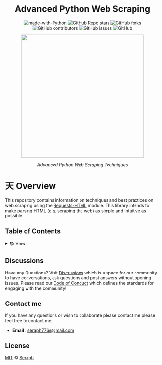<div id="top" align="center">

# Advanced Python Web Scraping

![made-with-Python](https://img.shields.io/badge/Python-blue?&logo=python&logoColor=yellow&label=Built%20with&style=for-the-badge&labelColor=grey)
![GitHub Repo stars](https://img.shields.io/github/stars/seraph776/advanced-python-web-scraping?color=yellow&style=for-the-badge&labelColor=grey&label=stars)
![GitHub forks](https://img.shields.io/github/forks/seraph776/advanced-python-web-scraping?color=green&style=for-the-badge&labelColor=grey&label=folksb)
![GitHub contributors](https://img.shields.io/github/contributors/seraph776/advanced-python-web-scraping?color=brightgreen&style=for-the-badge&labelColor=grey&label=Contributors)
![GitHub issues](https://img.shields.io/github/issues-raw/seraph776/advanced-python-web-scraping?color=red&style=for-the-badge&labelColor=grey&label=issues)
![GitHub](https://img.shields.io/github/license/seraph776/advanced-python-web-scraping?color=blue&style=for-the-badge&labelColor=grey&label=License)
 
<img src="https://user-images.githubusercontent.com/72005563/193153931-1d4aec4f-f7ab-4b30-95fb-635ca3e7333c.png" width=400>
  
_Advanced Python Web Scraping Techniques_

</div>

# 天 Overview

This repository contains information on techniques and best practices on web scraping using the [Requests-HTML](https://requests.readthedocs.io/projects/requests-html/en/latest/) module. This library intends to make parsing HTML (e.g. scraping the web) as simple and intuitive as possible.



##  Table of Contents


<details>

- **[About Web Scraping](https://github.com/seraph776/advanced-python-web-scraping/tree/main/content/about-web-scraping)**
- **[How Websites Detect Scraping](https://github.com/seraph776/advanced-python-web-scraping/tree/main/content/how-websites-detect)** 
- **[Common Scraper Traps](https://github.com/seraph776/advanced-python-web-scraping/tree/main/content/common-scraper-traps)**
- **[How to Avoid Detection](https://github.com/seraph776/advanced-python-web-scraping/tree/main/content/how-websites-detect)** 
- **[Requetss-HTML Basics](https://github.com/seraph776/advanced-python-web-scraping/tree/main/content/requests-html-basics)**  
- **[Advanced Techniques](https://github.com/seraph776/advanced-python-web-scraping/tree/main/content/advanced-techniques)**
  - [Enable JavaScript](https://github.com/seraph776/advanced-python-web-scraping/tree/main/content/advanced-techniques/enable-javascript)
  - [Login Authentication](https://github.com/seraph776/advanced-python-web-scraping/tree/main/content/advanced-techniques/login-authentication)
  - [Spoof User Agents](https://github.com/seraph776/advanced-python-web-scraping/tree/main/content/advanced-techniques/spoof-user-agents)
  - [Using Proxies](https://github.com/seraph776/advanced-python-web-scraping/blob/main/content/advanced-techniques/using-proxies-servers/README.md)
- **[Storing Your Data](#)** 
  - [Writing to a SQLite Database](https://github.com/seraph776/advanced-python-web-scraping/tree/main/content/storing-data/sqlite3)
- **[CSS Selectors](https://github.com/seraph776/advanced-python-web-scraping/tree/main/content/css-selectors)** 
- **[XPath](https://github.com/seraph776/advanced-python-web-scraping/tree/main/content/xpath)**  
- **[Regex](https://github.com/seraph776/advanced-python-web-scraping/tree/main/content/regex)**  
- **[Logging]( https://github.com/seraph776/advanced-python-web-scraping/tree/main/content/logging)** 
- **[Resources](https://github.com/seraph776/advanced-python-web-scraping/tree/main/resources)** 
 

 
<summary> 📚 View </summary>

</details>


## Discussions

Have any Questions? Visit [Discussions](https://github.com/seraph776/webscrape_template/discussions) which is a space for our community to have conversations, ask questions and post answers without opening issues. Please read our [Code of Conduct](https://github.com/seraph776/webscrape_template/blob/main/CODE-OF-CONDUCT.md) which defines the  standards for engaging with the community!


## Contact me

If you have any questions or wish to collaborate please contact me please feel free to contact me:  

- **Email** : [seraph776@gmail.com](mailto:seraph776@gmail.com)


## License 

[MIT](https://github.com/seraph776/webscrape_template/blob/main/LICENSE) © [Seraph](https://github.com/seraph776) 
